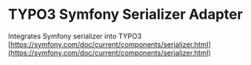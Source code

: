 # TYPO3 Symfony Serializer Adapter
Integrates Symfony serializer into TYPO3
[https://symfony.com/doc/current/components/serializer.html](https://symfony.com/doc/current/components/serializer.html)
